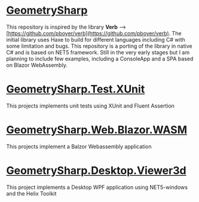 # [GeometrySharp](https://github.com/cesarecaoduro/GeometrySharp/tree/master/GeometrySharp "GeometrySharp")
This repository is inspired by the library **Verb** --> [https://github.com/pboyer/verb](https://github.com/pboyer/verb). 
The initial library uses Haxe to build for different languages including C# with some limitation and bugs. This repository is a porting of the library in native C# and is based on NET5 framework.
Still in the very early stages but I am planning to include few examples, including a ConsoleApp and a SPA based on Blazor WebAssembly.
# [GeometrySharp.Test.XUnit](https://github.com/cesarecaoduro/GeometrySharp/tree/master/GeometrySharp.Test.XUnit "GeometrySharp.Test.XUnit")
This projects implements unit tests using XUnit and Fluent Assertion
# [GeometrySharp.Web.Blazor.WASM](https://github.com/cesarecaoduro/GeometrySharp/tree/master/GeometrySharp.Web.Blazor.WASM "GeometrySharp.Web.Blazor.WASM")
This projects implement a Balzor Webassembly application
# [GeometrySharp.Desktop.Viewer3d](https://github.com/cesarecaoduro/GeometrySharp/tree/master/GeometrySharp.Desktop.Viewer3d "GeometrySharp.Desktop.Viewer3d")
This project implements a Desktop WPF application using NET5-windows and the Helix Toolkit
<!--stackedit_data:
eyJoaXN0b3J5IjpbMTg4NTY1NDE3OSwtMTI2NjA4NDQwNiw0Nz
g2OTMyMDksLTIxMjI4MDAyMzMsNzM4ODkyNTE5LC0zNjM4NjAz
MTVdfQ==
-->